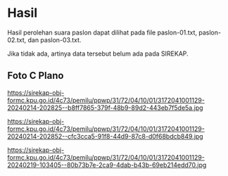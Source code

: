 # Hasil

Hasil perolehan suara paslon dapat dilihat pada file paslon-01.txt, paslon-02.txt, dan paslon-03.txt.

Jika tidak ada, artinya data tersebut belum ada pada SIREKAP.

## Foto C Plano

https://sirekap-obj-formc.kpu.go.id/4c73/pemilu/ppwp/31/72/04/10/01/3172041001129-20240214-202825--b8ff7865-379f-48b9-89d2-443eb7f5de5a.jpg

https://sirekap-obj-formc.kpu.go.id/4c73/pemilu/ppwp/31/72/04/10/01/3172041001129-20240214-202852--cfc3cca5-91f8-44d9-87c8-d0f68bdcb849.jpg

https://sirekap-obj-formc.kpu.go.id/4c73/pemilu/ppwp/31/72/04/10/01/3172041001129-20240219-103405--80b73b7e-2ca9-4dab-b43b-69eb214edd70.jpg
